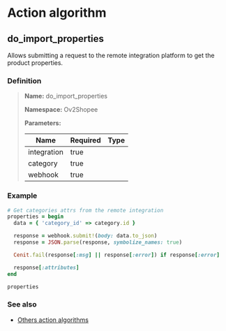 # Action algorithm

## do_import_properties

Allows submitting a request to the remote integration platform to get the product properties.
    
### Definition

> **Name:** do_import_properties
> 
> **Namespace:** Ov2Shopee
>
> **Parameters:**
> 
> | Name | Required | Type |
> | --- | --- | --- |
> | integration | true |  |
> | category | true |  |
> | webhook | true |  |

### Example
```ruby
# Get categories attrs from the remote integration
properties = begin
  data = { 'category_id' => category.id }

  response = webhook.submit!(body: data.to_json)
  response = JSON.parse(response, symbolize_names: true)

  Cenit.fail(response[:msg] || response[:error]) if response[:error]

  response[:attributes]
end

properties
```

### See also
* [Others action algorithms](overview?id=do_import_properties)